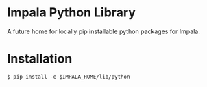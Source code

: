 # Impala Python Library

A future home for locally pip installable python packages for Impala.

# Installation

```
$ pip install -e $IMPALA_HOME/lib/python
```
